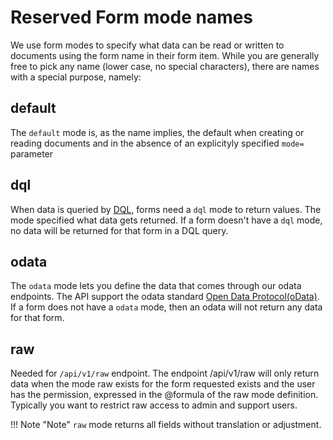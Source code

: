 # Reserved Form mode names

We use form modes to specify what data can be read or written to documents using the form name in their form item. While you are generally free to pick any name (lower case, no special characters), there are names with a special purpose, namely:

## default

The `default` mode is, as the name implies, the default when creating or reading documents and in the absence of an explicityly specified `mode=` parameter

## dql

When data is queried by [DQL](https://help.hcltechsw.com/dom_designer/10.0.1/basic/dql_overview.html), forms need a `dql` mode to return values. The mode specified what data gets returned. If a form doesn't have a `dql` mode, no data will be returned for that form in a DQL query.

## odata

The `odata` mode lets you define the data that comes through our odata endpoints. The API support the odata standard [Open Data Protocol(oData)](https://www.odata.org). If a form does not have a `odata` mode, then an odata will not return any data for that form.

## raw

Needed for `/api/v1/raw` endpoint. The endpoint /api/v1/raw will only return data when the mode raw exists for the form requested exists and the user has the permission, expressed in the @formula of the raw mode definition. Typically you want to restrict raw access to admin and support users.

!!! Note "Note"
         `raw` mode returns all fields without translation or adjustment.